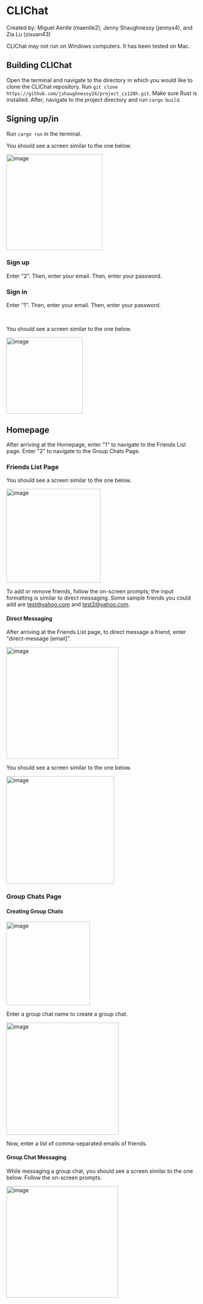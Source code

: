 # CLIChat
Created by: 
Miguel Aenlle (maenlle2),
Jenny Shaughnessy (jennys4), and
Zia Lu (zixuan43)

CLIChat may not run on Windows computers. It has been tested on Mac.

## Building CLIChat
Open the terminal and navigate to the directory in which you would like to clone the CLIChat repository.
Run `git clone https://github.com/jshaughnessy24/project_cs128h.git`.
Make sure Rust is installed. After, navigate to the project directory and run `cargo build`. 

## Signing up/in
Run `cargo run` in the terminal. 

You should see a screen similar to the one below.

<img width="250" alt="image" src="https://github.com/user-attachments/assets/cbe04fb6-2a3b-41e3-9e45-62af2918a931">

### Sign up 
Enter "2". Then, enter your email. Then, enter your password.

### Sign in 
Enter "1". Then, enter your email. Then, enter your password.

<br>

You should see a screen similar to the one below.

<img width="199" alt="image" src="https://github.com/user-attachments/assets/a53d55f9-94ef-44c7-8222-203966660f58">

## Homepage
After arriving at the Homepage, enter "1" to navigate to the Friends List page. Enter "2" to navigate to the Group Chats Page. 
### Friends List Page
You should see a screen similar to the one below.

<img width="245" alt="image" src="https://github.com/user-attachments/assets/326a9937-4523-4b6a-a7dd-e0d05baa9412">

To add or remove friends, follow the on-screen prompts; the input formatting is similar to direct messaging. Some sample friends you could add are test@yahoo.com and test2@yahoo.com.
#### Direct Messaging
After arriving at the Friends List page, to direct message a friend, enter "direct-message [email]". 

<img width="292" alt="image" src="https://github.com/user-attachments/assets/c0e929c0-974f-4c13-af0b-428996b51f85">

You should see a screen similar to the one below.

 <img width="281" alt="image" src="https://github.com/user-attachments/assets/0d6c7687-ce02-464a-a42e-b51010309850">
 
### Group Chats Page
#### Creating Group Chats
<img width="218" alt="image" src="https://github.com/user-attachments/assets/480fad28-9fc1-46a2-9bfc-b47ccfac8338">

Enter a group chat name to create a group chat.

<img width="293" alt="image" src="https://github.com/user-attachments/assets/6ee53897-2393-4179-bb89-7facb91e57fd">

Now, enter a list of comma-separated emails of friends.

#### Group Chat Messaging
While messaging a group chat, you should see a screen similar to the one below. Follow the on-screen prompts.

<img width="291" alt="image" src="https://github.com/user-attachments/assets/c4b27ee4-fb7e-4b8a-ab57-e2e97a00fd3f">


